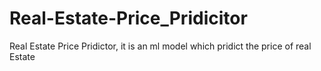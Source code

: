 # Real-Estate-Price_Pridicitor
Real Estate Price Pridictor, it is an ml model which pridict the price of real Estate

